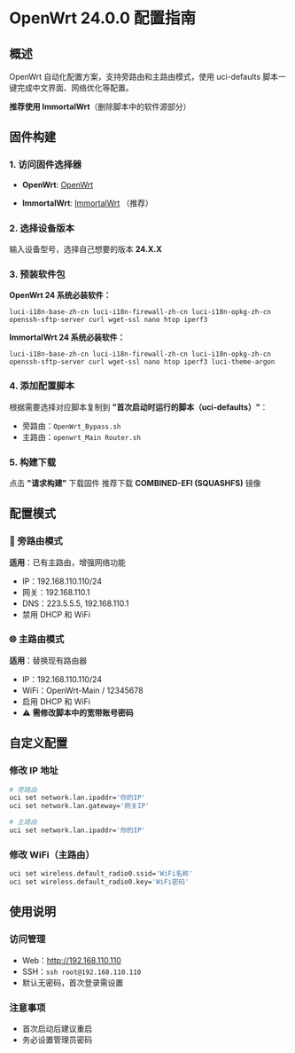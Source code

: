 # OpenWrt 24.0.0 配置指南

## 概述

OpenWrt 自动化配置方案，支持旁路由和主路由模式，使用 uci-defaults 脚本一键完成中文界面、网络优化等配置。

**推荐使用 ImmortalWrt**（删除脚本中的软件源部分）

## 固件构建

### 1. 访问固件选择器
- **OpenWrt**: [OpenWrt](https://firmware-selector.openwrt.org/ )

- **ImmortalWrt**: [ImmortalWrt](https://firmware-selector.immortalwrt.org/) （推荐）

### 2. 选择设备版本
输入设备型号，选择自己想要的版本 **24.X.X**

### 3. 预装软件包
**OpenWrt 24 系统必装软件：**
```
luci-i18n-base-zh-cn luci-i18n-firewall-zh-cn luci-i18n-opkg-zh-cn openssh-sftp-server curl wget-ssl nano htop iperf3
```
**ImmortalWrt 24 系统必装软件：**
```
luci-i18n-base-zh-cn luci-i18n-firewall-zh-cn luci-i18n-opkg-zh-cn openssh-sftp-server curl wget-ssl nano htop iperf3 luci-theme-argon
```

### 4. 添加配置脚本
根据需要选择对应脚本复制到 **"首次启动时运行的脚本（uci-defaults）"**：
- 旁路由：`OpenWrt_Bypass.sh`
- 主路由：`openwrt_Main Router.sh`

### 5. 构建下载
点击 **"请求构建"**
下载固件 推荐下载 **COMBINED-EFI (SQUASHFS)** 镜像

## 配置模式

### 🔀 旁路由模式
**适用**：已有主路由，增强网络功能
- IP：192.168.110.110/24
- 网关：192.168.110.1
- DNS：223.5.5.5, 192.168.110.1
- 禁用 DHCP 和 WiFi

### 🌐 主路由模式
**适用**：替换现有路由器
- IP：192.168.110.110/24
- WiFi：OpenWrt-Main / 12345678
- 启用 DHCP 和 WiFi
- ⚠️ **需修改脚本中的宽带账号密码**

## 自定义配置

### 修改 IP 地址
```bash
# 旁路由
uci set network.lan.ipaddr='你的IP'
uci set network.lan.gateway='网关IP'

# 主路由
uci set network.lan.ipaddr='你的IP'
```

### 修改 WiFi（主路由）
```bash
uci set wireless.default_radio0.ssid='WiFi名称'
uci set wireless.default_radio0.key='WiFi密码'
```

## 使用说明

### 访问管理
- Web：http://192.168.110.110
- SSH：`ssh root@192.168.110.110`
- 默认无密码，首次登录需设置

### 注意事项
- 首次启动后建议重启
- 务必设置管理员密码